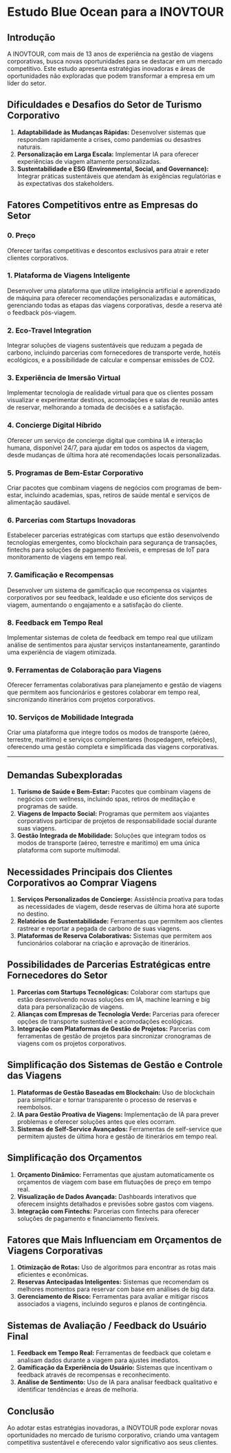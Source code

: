 
# Estudo Blue Ocean para a INOVTOUR

## Introdução
A INOVTOUR, com mais de 13 anos de experiência na gestão de viagens corporativas, busca novas oportunidades para se destacar em um mercado competitivo. Este estudo apresenta estratégias inovadoras e áreas de oportunidades não exploradas que podem transformar a empresa em um líder do setor.

## Dificuldades e Desafios do Setor de Turismo Corporativo
1. **Adaptabilidade às Mudanças Rápidas:** Desenvolver sistemas que respondam rapidamente a crises, como pandemias ou desastres naturais.
2. **Personalização em Larga Escala:** Implementar IA para oferecer experiências de viagem altamente personalizadas.
3. **Sustentabilidade e ESG (Environmental, Social, and Governance):** Integrar práticas sustentáveis que atendam às exigências regulatórias e às expectativas dos stakeholders.

## Fatores Competitivos entre as Empresas do Setor

### 0. **Preço**
Oferecer tarifas competitivas e descontos exclusivos para atrair e reter clientes corporativos.

### 1. **Plataforma de Viagens Inteligente**
Desenvolver uma plataforma que utilize inteligência artificial e aprendizado de máquina para oferecer recomendações personalizadas e automáticas, gerenciando todas as etapas das viagens corporativas, desde a reserva até o feedback pós-viagem.

### 2. **Eco-Travel Integration**
Integrar soluções de viagens sustentáveis que reduzam a pegada de carbono, incluindo parcerias com fornecedores de transporte verde, hotéis ecológicos, e a possibilidade de calcular e compensar emissões de CO2.

### 3. **Experiência de Imersão Virtual**
Implementar tecnologia de realidade virtual para que os clientes possam visualizar e experimentar destinos, acomodações e salas de reunião antes de reservar, melhorando a tomada de decisões e a satisfação.

### 4. **Concierge Digital Híbrido**
Oferecer um serviço de concierge digital que combina IA e interação humana, disponível 24/7, para ajudar em todos os aspectos da viagem, desde mudanças de última hora até recomendações locais personalizadas.

### 5. **Programas de Bem-Estar Corporativo**
Criar pacotes que combinam viagens de negócios com programas de bem-estar, incluindo academias, spas, retiros de saúde mental e serviços de alimentação saudável.

### 6. **Parcerias com Startups Inovadoras**
Estabelecer parcerias estratégicas com startups que estão desenvolvendo tecnologias emergentes, como blockchain para segurança de transações, fintechs para soluções de pagamento flexíveis, e empresas de IoT para monitoramento de viagens em tempo real.

### 7. **Gamificação e Recompensas**
Desenvolver um sistema de gamificação que recompensa os viajantes corporativos por seu feedback, lealdade e uso eficiente dos serviços de viagem, aumentando o engajamento e a satisfação do cliente.

### 8. **Feedback em Tempo Real**
Implementar sistemas de coleta de feedback em tempo real que utilizam análise de sentimentos para ajustar serviços instantaneamente, garantindo uma experiência de viagem otimizada.

### 9. **Ferramentas de Colaboração para Viagens**
Oferecer ferramentas colaborativas para planejamento e gestão de viagens que permitem aos funcionários e gestores colaborar em tempo real, sincronizando itinerários com projetos corporativos.

### 10. **Serviços de Mobilidade Integrada**
Criar uma plataforma que integre todos os modos de transporte (aéreo, terrestre, marítimo) e serviços complementares (hospedagem, refeições), oferecendo uma gestão completa e simplificada das viagens corporativas.

---

## Demandas Subexploradas
1. **Turismo de Saúde e Bem-Estar:** Pacotes que combinam viagens de negócios com wellness, incluindo spas, retiros de meditação e programas de saúde.
2. **Viagens de Impacto Social:** Programas que permitem aos viajantes corporativos participar de projetos de responsabilidade social durante suas viagens.
3. **Gestão Integrada de Mobilidade:** Soluções que integram todos os modos de transporte (aéreo, terrestre e marítimo) em uma única plataforma com suporte multimodal.

## Necessidades Principais dos Clientes Corporativos ao Comprar Viagens
1. **Serviços Personalizados de Concierge:** Assistência proativa para todas as necessidades de viagem, desde reservas de última hora até suporte no destino.
2. **Relatórios de Sustentabilidade:** Ferramentas que permitem aos clientes rastrear e reportar a pegada de carbono de suas viagens.
3. **Plataformas de Reserva Colaborativas:** Sistemas que permitem aos funcionários colaborar na criação e aprovação de itinerários.

## Possibilidades de Parcerias Estratégicas entre Fornecedores do Setor
1. **Parcerias com Startups Tecnológicas:** Colaborar com startups que estão desenvolvendo novas soluções em IA, machine learning e big data para personalização de viagens.
2. **Alianças com Empresas de Tecnologia Verde:** Parcerias para oferecer opções de transporte sustentável e acomodações ecológicas.
3. **Integração com Plataformas de Gestão de Projetos:** Parcerias com ferramentas de gestão de projetos para sincronizar cronogramas de viagens com os projetos corporativos.

## Simplificação dos Sistemas de Gestão e Controle das Viagens
1. **Plataformas de Gestão Baseadas em Blockchain:** Uso de blockchain para simplificar e tornar transparente o processo de reservas e reembolsos.
2. **IA para Gestão Proativa de Viagens:** Implementação de IA para prever problemas e oferecer soluções antes que eles ocorram.
3. **Sistemas de Self-Service Avançados:** Ferramentas de self-service que permitem ajustes de última hora e gestão de itinerários em tempo real.

## Simplificação dos Orçamentos
1. **Orçamento Dinâmico:** Ferramentas que ajustam automaticamente os orçamentos de viagem com base em flutuações de preço em tempo real.
2. **Visualização de Dados Avançada:** Dashboards interativos que oferecem insights detalhados e previsões sobre gastos com viagens.
3. **Integração com Fintechs:** Parcerias com fintechs para oferecer soluções de pagamento e financiamento flexíveis.

## Fatores que Mais Influenciam em Orçamentos de Viagens Corporativas
1. **Otimização de Rotas:** Uso de algoritmos para encontrar as rotas mais eficientes e econômicas.
2. **Reservas Antecipadas Inteligentes:** Sistemas que recomendam os melhores momentos para reservar com base em análises de big data.
3. **Gerenciamento de Risco:** Ferramentas para avaliar e mitigar riscos associados a viagens, incluindo seguros e planos de contingência.

## Sistemas de Avaliação / Feedback do Usuário Final
1. **Feedback em Tempo Real:** Ferramentas de feedback que coletam e analisam dados durante a viagem para ajustes imediatos.
2. **Gamificação da Experiência do Usuário:** Sistemas que incentivam o feedback através de recompensas e reconhecimento.
3. **Análise de Sentimento:** Uso de IA para analisar feedback qualitativo e identificar tendências e áreas de melhoria.

## Conclusão
Ao adotar estas estratégias inovadoras, a INOVTOUR pode explorar novas oportunidades no mercado de turismo corporativo, criando uma vantagem competitiva sustentável e oferecendo valor significativo aos seus clientes.
